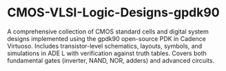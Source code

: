 # CMOS-VLSI-Logic-Designs-gpdk90
A comprehensive collection of CMOS standard cells and digital system designs implemented using the gpdk90 open-source PDK in Cadence Virtuoso. Includes transistor-level schematics, layouts, symbols, and simulations in ADE L with verification against truth tables. Covers both fundamental gates (inverter, NAND, NOR, adders) and advanced circuits.
